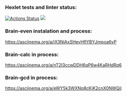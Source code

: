 ### Hexlet tests and linter status:
[![Actions Status](https://github.com/Andrey-Mikhailov-Fro/frontend-project-44/actions/workflows/hexlet-check.yml/badge.svg)](https://github.com/Andrey-Mikhailov-Fro/frontend-project-44/actions)
<a href="https://codeclimate.com/github/Andrey-Mikhailov-Fro/frontend-project-44/maintainability"><img src="https://api.codeclimate.com/v1/badges/4c32500cff06ce099868/maintainability" /></a>

### Brain-even instalation and process:
https://asciinema.org/a/jX3NiAxSHeyHflYBYJmpoa6yP

### Brain-calc in process:
https://asciinema.org/a/nT2I3ccwDDH6qP6w4KaRHdRq6

### Brain-gcd in process:
https://asciinema.org/a/eWY5k3WXNp8cKiK2cnX0NWQil
